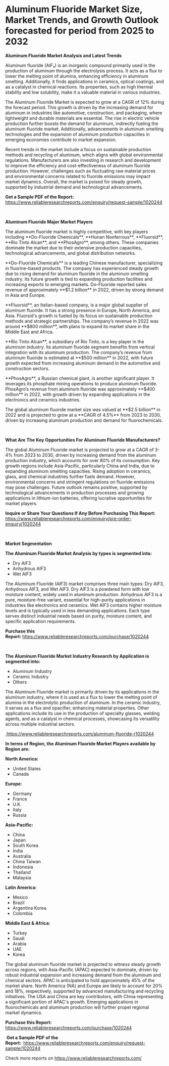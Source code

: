 <p><h1>Aluminum Fluoride Market Size, Market Trends, and Growth Outlook forecasted for period from 2025 to 2032</h1></p><p><strong>Aluminum Fluoride Market Analysis and Latest Trends</strong></p>
<p><p>Aluminum fluoride (AlF₃) is an inorganic compound primarily used in the production of aluminum through the electrolysis process. It acts as a flux to lower the melting point of alumina, enhancing efficiency in aluminum smelting. Additionally, it finds applications in ceramics, optical coatings, and as a catalyst in chemical reactions. Its properties, such as high thermal stability and low solubility, make it a valuable material in various industries.</p><p>The Aluminum Fluoride Market is expected to grow at a CAGR of 12% during the forecast period. This growth is driven by the increasing demand for aluminum in industries like automotive, construction, and packaging, where lightweight and durable materials are essential. The rise in electric vehicle production further boosts the demand for aluminum, indirectly fueling the aluminum fluoride market. Additionally, advancements in aluminum smelting technologies and the expansion of aluminum production capacities in emerging economies contribute to market expansion.</p><p>Recent trends in the market include a focus on sustainable production methods and recycling of aluminum, which aligns with global environmental regulations. Manufacturers are also investing in research and development to improve the efficiency and cost-effectiveness of aluminum fluoride production. However, challenges such as fluctuating raw material prices and environmental concerns related to fluoride emissions may impact market dynamics. Overall, the market is poised for steady growth, supported by industrial demand and technological advancements.</p></p>
<p><strong>Get a Sample PDF of the Report:&nbsp;</strong> <a href="https://www.reliableresearchreports.com/enquiry/request-sample/1020244?utm_campaign=2030&utm_medium=2&utm_source=Github&utm_content=ia&utm_term=26012025&utm_id=aluminum-fluoride">https://www.reliableresearchreports.com/enquiry/request-sample/1020244</a></p>
<p>&nbsp;</p>
<p><strong>Aluminum Fluoride Major Market Players</strong></p>
<p><p>The aluminum fluoride market is highly competitive, with key players including **Do-Fluoride Chemicals**, **Hunan Nonferrous**, **Fluorsid**, **Rio Tinto Alcan**, and **PhosAgro**, among others. These companies dominate the market due to their extensive production capacities, technological advancements, and global distribution networks.</p><p>**Do-Fluoride Chemicals** is a leading Chinese manufacturer, specializing in fluorine-based products. The company has experienced steady growth due to rising demand for aluminum fluoride in the aluminum smelting industry. Its future growth is tied to expanding production facilities and increasing exports to emerging markets. Do-Fluoride reported sales revenue of approximately **$1.2 billion** in 2022, driven by strong demand in Asia and Europe.</p><p>**Fluorsid**, an Italian-based company, is a major global supplier of aluminum fluoride. It has a strong presence in Europe, North America, and Asia. Fluorsid's growth is fueled by its focus on sustainable production methods and strategic partnerships. The company’s revenue in 2022 was around **$800 million**, with plans to expand its market share in the Middle East and Africa.</p><p>**Rio Tinto Alcan**, a subsidiary of Rio Tinto, is a key player in the aluminum industry. Its aluminum fluoride segment benefits from vertical integration with its aluminum production. The company’s revenue from aluminum fluoride is estimated at **$500 million** in 2022, with future growth expected from increasing aluminum demand in the automotive and construction sectors.</p><p>**PhosAgro**, a Russian chemical giant, is another significant player. It leverages its phosphate mining operations to produce aluminum fluoride. PhosAgro’s revenue from aluminum fluoride was approximately **$400 million** in 2022, with growth driven by expanding applications in the electronics and ceramics industries.</p><p>The global aluminum fluoride market size was valued at **$2.5 billion** in 2022 and is projected to grow at a **CAGR of 4.5%** from 2023 to 2030, driven by increasing aluminum production and demand for fluorochemicals.</p></p>
<p>&nbsp;</p>
<p><strong>What Are The Key Opportunities For Aluminum Fluoride Manufacturers?</strong></p>
<p><p>The global Aluminum Fluoride market is projected to grow at a CAGR of 3-4% from 2023 to 2030, driven by increasing demand from the aluminum production industry, which accounts for over 80% of its consumption. Key growth regions include Asia-Pacific, particularly China and India, due to expanding aluminum smelting capacities. Rising adoption in ceramics, glass, and chemical industries further fuels demand. However, environmental concerns and stringent regulations on fluoride emissions may pose challenges. Future outlook remains positive, supported by technological advancements in production processes and growing applications in lithium-ion batteries, offering lucrative opportunities for market players.</p></p>
<p><strong>Inquire or Share Your Questions If Any Before Purchasing This Report:</strong> <a href="https://www.reliableresearchreports.com/enquiry/pre-order-enquiry/1020244?utm_campaign=2030&utm_medium=2&utm_source=Github&utm_content=ia&utm_term=26012025&utm_id=aluminum-fluoride">https://www.reliableresearchreports.com/enquiry/pre-order-enquiry/1020244</a></p>
<p>&nbsp;</p>
<p><strong>Market Segmentation</strong></p>
<p><strong>The Aluminum Fluoride Market Analysis by types is segmented into:</strong></p>
<p><ul><li>Dry AlF3</li><li>Anhydrous AlF3</li><li>Wet AlF3</li></ul></p>
<p><p>The Aluminum Fluoride (AlF3) market comprises three main types: Dry AlF3, Anhydrous AlF3, and Wet AlF3. Dry AlF3 is a powdered form with low moisture content, widely used in aluminum production. Anhydrous AlF3 is a pure, moisture-free variant, essential for high-purity applications in industries like electronics and ceramics. Wet AlF3 contains higher moisture levels and is typically used in less demanding applications. Each type serves distinct industrial needs based on purity, moisture content, and specific application requirements.</p></p>
<p><strong>Purchase this Report:&nbsp;</strong><a href="https://www.reliableresearchreports.com/purchase/1020244?utm_campaign=2030&utm_medium=2&utm_source=Github&utm_content=ia&utm_term=26012025&utm_id=aluminum-fluoride">https://www.reliableresearchreports.com/purchase/1020244</a></p>
<p>&nbsp;</p>
<p><strong>The Aluminum Fluoride Market Industry Research by Application is segmented into:</strong></p>
<p><ul><li>Aluminum Industry</li><li>Ceramic Industry</li><li>Others</li></ul></p>
<p><p>The Aluminum Fluoride market is primarily driven by its applications in the aluminum industry, where it is used as a flux to lower the melting point of alumina in the electrolytic production of aluminum. In the ceramic industry, it serves as a flux and opacifier, enhancing material properties. Other applications include its use in the production of specialty glasses, welding agents, and as a catalyst in chemical processes, showcasing its versatility across multiple industrial sectors.</p></p>
<p><a href="https://www.reliableresearchreports.com/aluminum-fluoride-r1020244?utm_campaign=2030&utm_medium=2&utm_source=Github&utm_content=ia&utm_term=26012025&utm_id=aluminum-fluoride">&nbsp;https://www.reliableresearchreports.com/aluminum-fluoride-r1020244</a></p>
<p><strong>In terms of Region, the Aluminum Fluoride Market Players available by Region are:</strong></p>
<p>
    <p> <strong> North America: </strong>
        <ul>
            <li>United States</li>
            <li>Canada</li>
        </ul>
        </p> 
    <p> <strong> Europe: </strong>
        <ul>
            <li>Germany</li>
            <li>France</li>
            <li>U.K.</li>
            <li>Italy</li>
            <li>Russia</li>
        </ul>
        </p> 
    <p> <strong> Asia-Pacific: </strong>
        <ul>
            <li>China</li>
            <li>Japan</li>
            <li>South Korea</li>
            <li>India</li>
            <li>Australia</li>
            <li>China Taiwan</li>
            <li>Indonesia</li>
            <li>Thailand</li>
            <li>Malaysia</li>
        </ul>
        </p> 
    <p> <strong> Latin America: </strong>
        <ul>
            <li>Mexico</li>
            <li>Brazil</li>
            <li>Argentina Korea</li>
            <li>Colombia</li>
        </ul>
        </p> 
    <p> <strong> Middle East & Africa: </strong>
        <ul>
            <li>Turkey</li>
            <li>Saudi</li>
            <li>Arabia</li>
            <li>UAE</li>
            <li>Korea</li>
        </ul>
    </p>
    </p>
<p><p>The global aluminum fluoride market is projected to witness steady growth across regions, with Asia-Pacific (APAC) expected to dominate, driven by robust industrial expansion and increasing demand from the aluminum and chemical sectors. APAC is anticipated to hold approximately 45% of the market share. North America (NA) and Europe are likely to account for 20% and 18%, respectively, supported by advanced manufacturing and recycling initiatives. The USA and China are key contributors, with China representing a significant portion of APAC's growth. Emerging applications in fluorochemicals and aluminum production will further propel regional market dynamics.</p></p>
<p><strong>Purchase this Report: </strong><a href="https://www.reliableresearchreports.com/purchase/1020244?utm_campaign=2030&utm_medium=2&utm_source=Github&utm_content=ia&utm_term=26012025&utm_id=aluminum-fluoride">https://www.reliableresearchreports.com/purchase/1020244</a></p>
<p>&nbsp;<strong>Get a Sample PDF of the Report:&nbsp;&nbsp;</strong><a href="https://www.reliableresearchreports.com/enquiry/request-sample/1020244?utm_campaign=2030&utm_medium=2&utm_source=Github&utm_content=ia&utm_term=26012025&utm_id=aluminum-fluoride">https://www.reliableresearchreports.com/enquiry/request-sample/1020244</a></p>
<p><strong></strong></p>
<p>Check more reports on <a href="https://www.reliableresearchreports.com/?utm_campaign=2030&utm_medium=2&utm_source=Github&utm_content=ia&utm_term=26012025&utm_id=aluminum-fluoride">https://www.reliableresearchreports.com/</a></p>